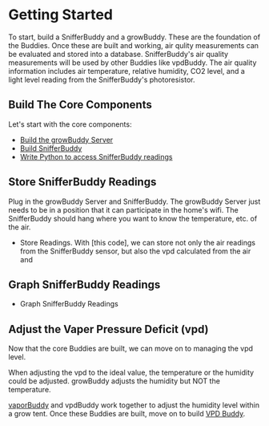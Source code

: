 # Getting Started
To start, build a SnifferBuddy and a growBuddy.  These are the foundation of the Buddies.  Once these are built and working, air qulity measurements can be evaluated and stored into a database.  SnifferBuddy's air quality measurements will be used by other Buddies like vpdBuddy.  The air quality information includes air temperature, relative humidity, CO2 level, and a light level reading from the SnifferBuddy's photoresistor.


## Build The Core Components
Let's start with the core components:
- [Build the growBuddy Server](growBuddyServer.md)
- [Build SnifferBuddy](snifferbuddy_page)
- [Write Python to access SnifferBuddy readings](examples)
## Store SnifferBuddy Readings
Plug in the growBuddy Server and SnifferBuddy.  The growBuddy Server just needs to be in a position that it can participate in the home's wifi.  The SnifferBuddy should hang where you want to know the temperature, etc. of the air.
- Store Readings.  With [this code], we can store not only the air readings from the SnifferBuddy sensor, but also the vpd calculated from the air and
## Graph SnifferBuddy Readings
- Graph SnifferBuddy Readings
## Adjust the Vaper Pressure Deficit (vpd)
Now that the core Buddies are built, we can move on to managing the vpd level.

When adjusting the vpd to the ideal value, the temperature or the humidity could be adjusted.  growBuddy adjusts the humidity but NOT the temperature.

[vaporBuddy](vaporbuddy) and vpdBuddy work together to adjust the humidity level within  a grow tent.
Once these Buddies are built, move on to build [VPD Buddy](vpdbuddy).